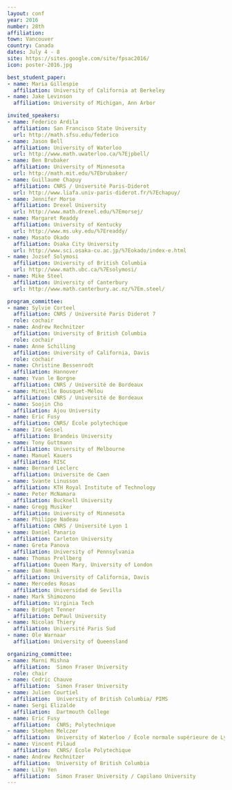 ```yaml
---
layout: conf
year: 2016
number: 28th
affiliation:
town: Vancouver
country: Canada
dates: July 4 - 8
site: https://sites.google.com/site/fpsac2016/
icon: poster-2016.jpg

best_student_paper:
- name: Maria Gillespie
  affiliation: University of California at Berkeley
- name: Jake Levinson
  affiliation: University of Michigan, Ann Arbor

invited_speakers:
- name: Federico Ardila
  affiliation: San Francisco State University
  url: http://math.sfsu.edu/federico
- name: Jason Bell
  affiliation: University of Waterloo
  url: http://www.math.uwaterloo.ca/%7Ejpbell/
- name: Ben Brubaker
  affiliation: University of Minnesota
  url: http://math.mit.edu/%7Ebrubaker/
- name: Guillaume Chapuy
  affiliation: CNRS / Université Paris-Diderot
  url: http://www.liafa.univ-paris-diderot.fr/%7Echapuy/
- name: Jennifer Morse
  affiliation: Drexel University
  url: http://www.math.drexel.edu/%7Emorsej/
- name: Margaret Readdy
  affiliation: University of Kentucky
  url: http://www.ms.uky.edu/%7Ereaddy/
- name: Masato Okado
  affiliation: Osaka City University
  url: http://www.sci.osaka-cu.ac.jp/%7Eokado/index-e.html
- name: Jozsef Solymosi
  affiliation: University of British Columbia
  url: http://www.math.ubc.ca/%7Esolymosi/
- name: Mike Steel
  affiliation: University of Canterbury
  url: http://www.math.canterbury.ac.nz/%7Em.steel/

program_committee:
- name: Sylvie Corteel
  affiliation: CNRS / Université Paris Diderot 7
  role: cochair
- name: Andrew Rechnitzer
  affiliation: University of British Columbia
  role: cochair
- name: Anne Schilling
  affiliation: University of California, Davis
  role: cochair
- name: Christine Bessenrodt
  affiliation: Hannover
- name: Yvan le Borgne
  affiliation: CNRS / Université de Bordeaux
- name: Mireille Bousquet-Mélou
  affiliation: CNRS / Université de Bordeaux
- name: Soojin Cho
  affiliation: Ajou University
- name: Eric Fusy
  affiliation: CNRS/ École polytechique
- name: Ira Gessel
  affiliation: Brandeis University
- name: Tony Guttmann
  affiliation: University of Melbourne
- name: Manuel Kauers
  affiliation: RISC
- name: Bernard Leclerc
  affiliation: Universite de Caen
- name: Svante Linusson
  affiliation: KTH Royal Institute of Technology
- name: Peter McNamara
  affiliation: Bucknell University
- name: Gregg Musiker
  affiliation: University of Minnesota
- name: Philippe Nadeau
  affiliation: CNRS / Université Lyon 1
- name: Daniel Panario
  affiliation: Carleton University
- name: Greta Panova
  affiliation: University of Pennsylvania
- name: Thomas Prellberg
  affiliation: Queen Mary, University of London
- name: Dan Romik
  affiliation: University of California, Davis
- name: Mercedes Rosas
  affiliation: Universidad de Sevilla
- name: Mark Shimozono
  affiliation: Virginia Tech
- name: Bridget Tenner
  affiliation: DePaul University
- name: Nicolas Thiery
  affiliation: Université Paris Sud
- name: Ole Warnaar
  affiliation: University of Queensland

organizing_committee:
- name: Marni Mishna
  affiliation:  Simon Fraser University
  role: chair
- name: Cedric Chauve
  affiliation:  Simon Fraser University
- name: Julien Courtiel
  affiliation:  University of British Columbia/ PIMS
- name: Sergi Elizalde
  affiliation:  Dartmouth College
- name: Eric Fusy
  affiliation:  CNRS; Polytechnique
- name: Stephen Melczer
  affiliation:  University of Waterloo / École normale supérieure de Lyon
- name: Vincent Pilaud
  affiliation:  CNRS/ École Polytechique
- name: Andrew Rechnitzer
  affiliation:  University of British Columbia
- name: Lily Yen
  affiliation:  Simon Fraser University / Capilano University
---
```

